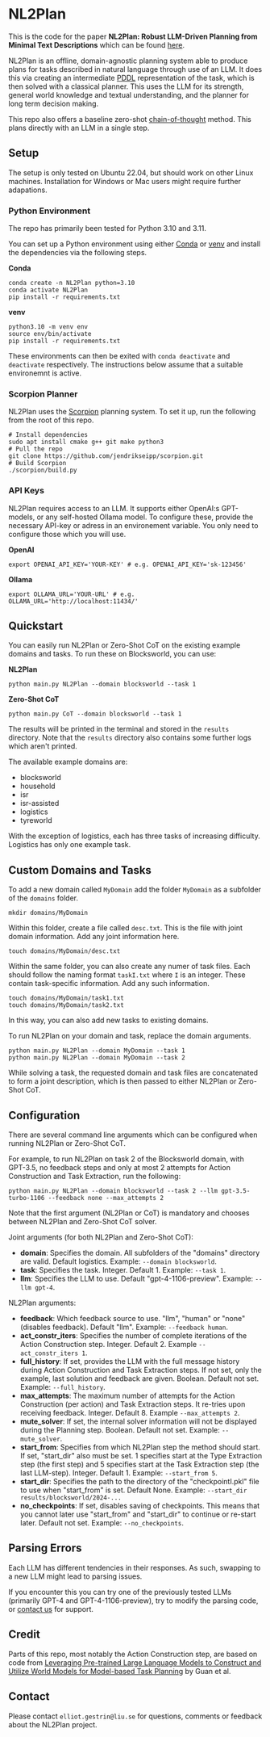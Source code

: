 # NL2Plan

This is the code for the paper **NL2Plan: Robust LLM-Driven Planning from Minimal Text Descriptions** which can be found [here](https://arxiv.org/abs/2405.04215). 

NL2Plan is an offline, domain-agnostic planning system able to produce plans for tasks described in natural language through use of an LLM. It does this via creating an intermediate [PDDL](https://planning.wiki/guide/whatis/pddl) representation of the task, which is then solved with a classical planner. This uses the LLM for its strength, general world knowledge and textual understanding, and the planner for long term decision making.

This repo also offers a baseline zero-shot [chain-of-thought](https://arxiv.org/abs/2201.11903) method. This plans directly with an LLM in a single step.

## Setup
The setup is only tested on Ubuntu 22.04, but should work on other Linux machines. Installation for Windows or Mac users might require further adapations. 

### Python Environment
The repo has primarily been tested for Python 3.10 and 3.11. 

You can set up  a Python environment using either [Conda](https://conda.io) or [venv](https://docs.python.org/3/library/venv.html) and install the dependencies via the following steps.

**Conda**
```
conda create -n NL2Plan python=3.10
conda activate NL2Plan
pip install -r requirements.txt
```

**venv**
```
python3.10 -m venv env
source env/bin/activate
pip install -r requirements.txt
``` 

These environments can then be exited with `conda deactivate` and `deactivate` respectively. The instructions below assume that a suitable environemnt is active. 

### Scorpion Planner
NL2Plan uses the [Scorpion](https://github.com/jendrikseipp/scorpion) planning system. To set it up, run the following from the root of this repo. 

```
# Install dependencies
sudo apt install cmake g++ git make python3
# Pull the repo
git clone https://github.com/jendrikseipp/scorpion.git
# Build Scorpion
./scorpion/build.py
```

### API Keys
NL2Plan requires access to an LLM. It supports either OpenAI:s GPT-models, or any self-hosted Ollama model. To configure these, provide the necessary API-key or adress in an environement variable. You only need to configure those which you will use.

**OpenAI**
```
export OPENAI_API_KEY='YOUR-KEY' # e.g. OPENAI_API_KEY='sk-123456'
``` 

**Ollama**
``` 
export OLLAMA_URL='YOUR-URL' # e.g. OLLAMA_URL='http://localhost:11434/'
```

## Quickstart
You can easily run NL2Plan or Zero-Shot CoT on the existing example domains and tasks. To run these on Blocksworld, you can use:

**NL2Plan**
``` 
python main.py NL2Plan --domain blocksworld --task 1
```

**Zero-Shot CoT**
``` 
python main.py CoT --domain blocksworld --task 1
```

The results will be printed in the terminal and stored in the `results` directory. Note that the `results` directory also contains some further logs which aren't printed.

The available example domains are:
- blocksworld
- household
- isr
- isr-assisted
- logistics
- tyreworld

With the exception of logistics, each has three tasks of increasing difficulty. Logistics has only one example task.

## Custom Domains and Tasks
To add a new domain called `MyDomain` add the folder `MyDomain` as a subfolder of the `domains` folder.

```
mkdir domains/MyDomain
```

Within this folder, create a file called `desc.txt`. This is the file with joint domain information. Add any joint information here.

```
touch domains/MyDomain/desc.txt
```

Within the same folder, you can also create any numer of task files. Each should follow the naming format `taskI.txt` where `I` is an integer. These contain task-specific information. Add any such information.

```
touch domains/MyDomain/task1.txt
touch domains/MyDomain/task2.txt
``` 

In this way, you can also add new tasks to existing domains. 

To run NL2Plan on your domain and task, replace the domain arguments.

```
python main.py NL2Plan --domain MyDomain --task 1
python main.py NL2Plan --domain MyDomain --task 2
```

While solving a task, the requested domain and task files are concatenated to form a joint description, which is then passed to either NL2Plan or Zero-Shot CoT.

## Configuration

There are several command line arguments which can be configured when running NL2Plan or Zero-Shot CoT. 

For example, to run NL2Plan on task 2 of the Blocksworld domain, with GPT-3.5, no feedback steps and only at most 2 attempts for Action Construction and Task Extraction, run the following:
```
python main.py NL2Plan --domain blocksworld --task 2 --llm gpt-3.5-turbo-1106 --feedback none --max_attempts 2
``` 

Note that the first argument (NL2Plan or CoT) is mandatory and chooses between NL2Plan and Zero-Shot CoT solver.

Joint arguments (for both NL2Plan and Zero-Shot CoT):
- **domain**: Specifies the domain. All subfolders of the "domains" directory are valid. Default logistics. Example: `--domain blocksworld`. 
- **task**: Specifies the task. Integer. Default 1. Example: `--task 1`. 
- **llm**: Specifies the LLM to use. Default "gpt-4-1106-preview". Example: `--llm gpt-4`. 

NL2Plan arguments:
- **feedback**: Which feedback source to use. "llm", "human" or "none" (disables feedback). Default "llm". Example: `--feedback human`. 
- **act_constr_iters**: Specifies the number of complete iterations of the Action Construction step. Integer. Default 2. Example `--act_constr_iters 1`.
- **full_history**: If set, provides the LLM with the full message history during Action Construction and Task Extraction steps. If not set, only the example, last solution and feedback are given. Boolean. Default not set. Example: `--full_history`. 
- **max_attempts**: The maximum number of attempts for the Action Construction (per action) and Task Extraction steps. It re-tries upon receiving feedback. Integer. Default 8. Example `--max_attempts 2`.
- **mute_solver**: If set, the internal solver information will not be displayed during the Planning step. Boolean. Default not set. Example: `--mute_solver`. 
- **start_from**: Specifies from which NL2Plan step the method should start. If set, "start_dir" also must be set. 1 specifies start at the Type Extraction step (the first step) and 5 specifies start at the Task Extraction step (the last LLM-step). Integer. Default 1. Example: `--start_from 5`. 
- **start_dir**: Specifies the path to the directory of the "checkpointI.pkl" file to use when "start_from" is set. Default None. Example: `--start_dir results/blocksworld/2024-...`
- **no_checkpoints**: If set, disables saving of checkpoints. This means that you cannot later use "start_from" and "start_dir" to continue or re-start later. Default not set. Example: `--no_checkpoints`.  

## Parsing Errors
Each LLM has different tendencies in their responses. As such, swapping to a new LLM might lead to parsing issues.

If you encounter this you can try one of the previously tested LLMs (primarily GPT-4 and GPT-4-1106-preview), try to modify the parsing code, or [contact us](#contact) for support.  

## Credit
Parts of this repo, most notably the Action Construction step, are based on code from [Leveraging Pre-trained Large Language Models to Construct and Utilize World Models for Model-based Task Planning](https://github.com/GuanSuns/LLMs-World-Models-for-Planning) by Guan et al.

## Contact
Please contact `elliot.gestrin@liu.se` for questions, comments or feedback about the NL2Plan project. 